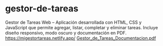 # gestor-de-tareas
Gestor de Tareas Web – Aplicación desarrollada con HTML, CSS y JavaScript que permite agregar, listar, completar y eliminar tareas. Incluye diseño responsivo, modo oscuro y documentación en PDF.
https://migestortareas.netlify.app/
[Gestor_de_Tareas_Documentacion.pdf](https://github.com/user-attachments/files/22085150/Gestor_de_Tareas_Documentacion.pdf)

